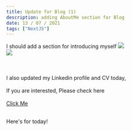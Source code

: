 ```yaml
---
title: Update for Blog (1)
description: adding AboutMe section for Blog
date: 13 / 07 / 2021
tags: ["NextJS"]
---
```


I should add a section for introducing myself
<Image layout='fill' src='/image/Blog/20210713-0418/20210713-0001.png'></Image><br/>
<Image layout='fill' src='/image/Blog/20210713-0418/20210713-0002.png'></Image><br/>
<br/><br/><br/>
<SetIntersectionObserver>
I also updated my Linkedin profile and CV today,<br/><br/>
If you are interested, Please check here<br/><br/>
<a href='https://www.linkedin.com/in/theotam923/'>Click Me</a><br/><br/>

Here's for today!
</SetIntersectionObserver>
